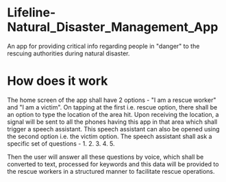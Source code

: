 # Lifeline-Natural_Disaster_Management_App
An app for providing critical info regarding people in "danger" to the rescuing authorities during natural disaster. 

# How does it work 
The home screen of the app shall have 2 options - "I am a rescue worker" and "I am a victim". On tapping at the first i.e. rescue option, there shall be an option to type the location of the area hit. Upon receiving the location, a signal will be sent to all the phones having this app in that area which shall trigger a speech assistant. This speech assistant can also be opened using the second option i.e. the victim option. The speech assistant shall ask a specific set of questions - 
1. 
2. 
3. 
4. 
5. 

Then the user will answer all these questions by voice, which shall be converted to text, processed for keywords and this data will be provided to the rescue workers in a structured manner to facilitate rescue operations.
